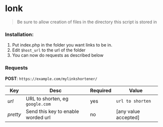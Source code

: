 # lonk
> Be sure to allow creation of files in the directory this script is stored in

### Installation:
1. Put index.php in the folder you want links to be in.
2. Edit `$host_url` to the url of the folder
3. You can now do requests as described below

### Requests
**POST**: `https://example.com/mylinkshortener/`

Key | Desc | Required | Value
--- | --- | --- | ---
*url* | URL to shorten, eg `google.com` | yes | `url to shorten`
*pretty* | Send this key to enable worded url | no | [any value accepted]
